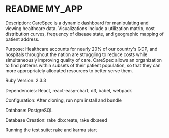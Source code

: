 # README MY_APP

Description:
CareSpec is a dynamic dashboard for manipulating and viewing healthcare data. Visualizations include a utilization matrix, cost distribution curves, frequency of disease state, and geographic mapping of patient address.

Purpose:
Healthcare accounts for nearly 20% of our country's GDP, and hospitals throughout the nation are struggling to reduce costs while simultaneously improving quality of care. CareSpec allows an organization to find patterns within subsets of their patient population, so that they can more appropriately allocated resources to better serve them.

Ruby Version: 2.3.3

Dependencies: React, react-easy-chart, d3, babel, webpack

Configuration: After cloning, run npm install and bundle

Database: PostgreSQL 

Database Creation: rake db:create, rake db:seed

Running the test suite: rake and karma start
